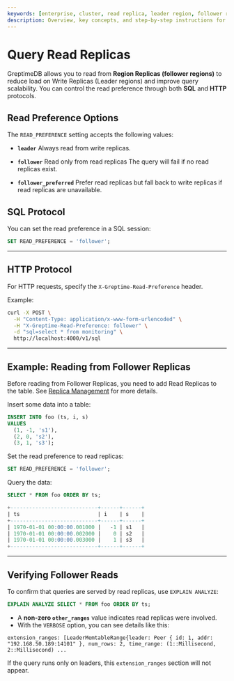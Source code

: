 ```yaml
---
keywords: [enterprise, cluster, read replica, leader region, follower region]
description: Overview, key concepts, and step-by-step instructions for managing and querying read replicas in GreptimeDB Enterprise.
---
```


# Query Read Replicas

GreptimeDB allows you to read from **Region Replicas (follower regions)** to reduce load on Write Replicas (Leader regions) and improve query scalability. You can control the read preference through both **SQL** and **HTTP** protocols.

## Read Preference Options

The `READ_PREFERENCE` setting accepts the following values:

* **`leader`**
  Always read from write replicas.

* **`follower`**
  Read only from read replicas The query will fail if no read replicas exist.

* **`follower_preferred`**
  Prefer read replicas but fall back to write replicas if read replicas are unavailable.

## SQL Protocol

You can set the read preference in a SQL session:

```sql
SET READ_PREFERENCE = 'follower';
```

---

## HTTP Protocol

For HTTP requests, specify the `X-Greptime-Read-Preference` header.

Example:

```bash
curl -X POST \
  -H "Content-Type: application/x-www-form-urlencoded" \
  -H "X-Greptime-Read-Preference: follower" \
  -d "sql=select * from monitoring" \
  http://localhost:4000/v1/sql
```

---

## Example: Reading from Follower Replicas

Before reading from Follower Replicas, you need to add Read Replicas to the table. See [Replica Management](/enterprise/read-replicas/replica-management.md) for more details.

Insert some data into a table:

```sql
INSERT INTO foo (ts, i, s)
VALUES
  (1, -1, 's1'),
  (2, 0, 's2'),
  (3, 1, 's3');
```

Set the read preference to read replicas:

```sql
SET READ_PREFERENCE = 'follower';
```

Query the data:

```sql
SELECT * FROM foo ORDER BY ts;

+----------------------------+------+------+
| ts                         | i    | s    |
+----------------------------+------+------+
| 1970-01-01 00:00:00.001000 |   -1 | s1   |
| 1970-01-01 00:00:00.002000 |    0 | s2   |
| 1970-01-01 00:00:00.003000 |    1 | s3   |
+----------------------------+------+------+
```

---

## Verifying Follower Reads

To confirm that queries are served by read replicas, use `EXPLAIN ANALYZE`:

```sql
EXPLAIN ANALYZE SELECT * FROM foo ORDER BY ts;
```

* A **non-zero `other_ranges`** value indicates read replicas were involved.
* With the `VERBOSE` option, you can see details like this:

```plaintext
extension_ranges: [LeaderMemtableRange{leader: Peer { id: 1, addr: "192.168.50.189:14101" }, num_rows: 2, time_range: (1::Millisecond, 2::Millisecond) ...
```

If the query runs only on leaders, this `extension_ranges` section will not appear.
